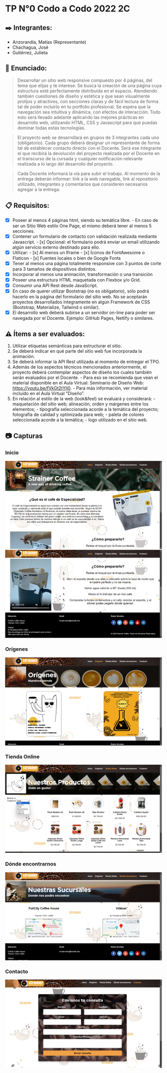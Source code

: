 # TP N°0 Codo a Codo 2022 2C

## ✒️ Integrantes:
* Anzorandía, Matías (Representante)
* Chachagua, José
* Gutiérrez, Julieta

## 📌 Enunciado: 
  > Desarrollar un sitio web responsive compuesto por 4 páginas, del tema que elijas y te interese. Se busca la creación de una página cuya estructura esté perfectamente distribuida en el espacio. Atendiendo también cuestiones de diseño y estética y que sean visualmente prolijos y atractivos, con secciones claras y de fácil lectura de forma tal de poder incluirlo en tu portfolio profesional. Se espera que la navegación sea intuitiva y dinámica, con efectos de interacción. Todo esto será llevado adelante aplicando las mejores prácticas en desarrollo web, utilizando HTML, CSS y Javascript para que puedas dominar todas estas tecnologías.

  >  El proyecto web se desarrollará en grupos de 3 integrantes cada uno (obligatorio). Cada
grupo deberá designar un representante de forma tal de establecer contacto directo con el
Docente. Será ese integrante el que recibirá la devolución del proyecto realizada por el
Docente en el transcurso de la cursada y cualquier notificación relevante realizada a lo largo
del desarrollo del proyecto.
    
  > Cada Docente informará la vía para subir el trabajo. Al momento de la entrega deberán
informar: link a la web navegable, link al repositorio utilizado, integrantes y comentarios que
consideren necesarios agregar a la entrega.

## 📋 Requisitos:
  - [x]  Poseer al menos 4 páginas html, siendo su temática libre.
    - En caso de ser un Sitio Web estilo One Page, el mismo deberá tener al menos 5 secciones.
  - [x]  Contener un formulario de contacto con validación realizada mediante Javascript.
    - [x] Opcional: el formulario podrá enviar un email utilizando algún servicio externo destinado para ello.
  - [x]  Utilizar:
    - [x]  Al menos un Iframe
    - [x]  Íconos de FontAwesome o Flaticon
    - [x]  Fuentes locales o bien de Google Fonts
  - [x]  Tener al menos una página totalmente responsive con 3 puntos de corte para 3 tamaños de dispositivos distintos.
  - [x]  Incorporar al menos una animación, transformación o una transición
  - [x]  Poseer una estructura HTML maquetada con Flexbox y/o Grid.
  - [x]  Consumir una API Rest desde JavaScript.
  - [x]  En caso de querer utilizar Bootstrap (no es obligatorio), sólo podrá hacerlo en la página del formulario del sitio web. No se aceptarán proyectos desarrollados íntegramente en algún Framework de CSS (Bootstrap, Materialize, Tailwind o similar).
  - [x]  El desarrollo web deberá subirse a un servidor on-line para poder ser navegada por el Docente. Ejemplo: GitHub Pages, Netlify o similares.

## ⚠️ Ítems a ser evaluados:
  1. Utilizar etiquetas semánticas para estructurar el sitio.
  2.  Se deberá indicar en qué parte del sitio web fue incorporada la animación.
  3.  Se deberá informar la API Rest utilizada al momento de entregar el TPO.
  4.  Además de los aspectos técnicos mencionados anteriormente, el proyecto deberá contemplar aspectos de diseño los cuales también serán evaluados por el Docente.
    - Para eso se recomienda que vean el material disponible en el Aula Virtual: Seminario de Diseño Web: https://youtu.be/fVkGt2tYIj0.
    - Para más información, ver material incluído en el Aula Virtual “Diseño”.
  5. En relación al estilo de la web (look&feel) se evaluará y considerará:
    - maquetación del sitio web; alineación, orden y márgenes entre los elementos;
    - tipografía seleccionada acorde a la temática del proyecto; fotografía de calidad y optimizada para web;
    - paleta de colores seleccionada acorde a la temática;
    - logo utilizado en el sitio web.

## :camera: Capturas
### Inicio
  ![Inicio](/MISC/Inicio--concepto.png)
  ![Inicio 2](/MISC/Inicio--como-preparar.png)
 
### Orígenes
  ![Origenes](/MISC/origenes.png) 

### Tienda Online
  ![Tienda online](/MISC/tienda-online.png) 

### Dónde encontrarnos
  ![Sucursales](/MISC/sucursales.png) 

### Contacto
  ![Contacto](/MISC/contacto.png) 
